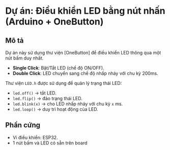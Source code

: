 # Dự án: Điều khiển LED bằng nút nhấn (Arduino + OneButton)

## Mô tả
Dự án này sử dụng thư viện [OneButton] để điều khiển LED thông qua một nút bấm duy nhất.

- **Single Click**: Bật/Tắt LED (chế độ ON/OFF).
- **Double Click**: LED chuyển sang chế độ nhấp nháy với chu kỳ 200ms.

Thư viện `LED.h` được sử dụng để quản lý trạng thái LED:
- `led.off()` → tắt LED.
- `led.flip()` → đảo trạng thái LED.
- `led.blink(x)` → cho LED nhấp nháy với chu kỳ `x` ms.
- `led.loop()` → duy trì hoạt động của LED.

## Phần cứng
- Vi điều khiển: ESP32.
- 1 nút bấm và LED có sẵn trên board
